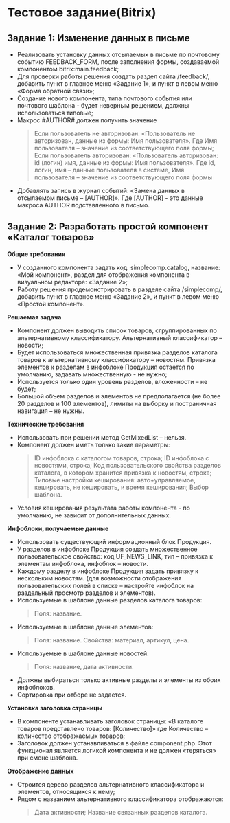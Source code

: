 # Тестовое задание(Bitrix)

## Задание 1: Изменение данных в письме

- Реализовать установку данных отсылаемых в письме по почтовому событию FEEDBACK_FORM, после заполнения формы, создаваемой компонентом bitrix:main.feedback;
- Для проверки работы решения создать раздел сайта /feedback/, добавить пункт в главное меню «Задание 1», и пункт в левом меню «Форма обратной связи»;
- Создание нового компонента, типа почтового события или почтового шаблона - будет неверным решением, должны использоваться типовые;
-	Макрос #AUTHOR# должен получить значение
    >	Если пользователь не авторизован: «Пользователь не авторизован, данные из формы: Имя пользователя». Где Имя пользователя – значение из соответствующего поля формы;
    >	Если пользователь авторизован: «Пользователь авторизован: id (логин) имя, данные из формы: Имя пользователя». Где id, логин, имя – данные пользователя в системе, Имя пользователя – значение из соответствующего поля формы
-	Добавлять запись в журнал событий: «Замена данных в отсылаемом письме – [AUTHOR]». Где [AUTHOR] - это данные макроса AUTHOR подставленного в письмо.
## Задание 2: Разработать простой компонент «Каталог товаров»

**Общие требования**
-	У созданного компонента задать код: simplecomp.catalog, название: «Мой компонент», раздел для отображения компонента в визуальном редакторе: «Задание 2»;
-	Работу решения продемонстрировать в разделе сайта /simplecomp/, добавить пункт в главное меню «Задание 2», и пункт в левом меню «Простой компонент».

**Решаемая задача**
-	Компонент должен выводить список товаров, сгруппированных по альтернативному классификатору. Альтернативный классификатор – новости;
-	Будет использоваться множественная привязка разделов каталога товаров к альтернативному классификатору – новостям. Привязка элементов к разделам в инфоблоке Продукция остается по умолчанию, задавать множественную - не нужно;
-	Используется только один уровень разделов, вложенности – не будет;
-	Большой объем разделов и элементов не предполагается (не более 20 разделов и 100 элементов), лимиты на выборку и постраничная навигация – не нужны.

**Технические требования**
-	Использовать при решении метод GetMixedList – нельзя.
-	Компонент должен иметь только такие параметры:
    >	ID инфоблока с каталогом товаров, строка;
    >	ID инфоблока с новостями, строка;
    >	Код пользовательского свойства разделов каталога, в котором хранится привязка к новостям, строка;
    >	Типовые настройки кеширования: авто+управляемое, кешировать, не кешировать, и время кеширования;
    >	Выбор шаблона.
-	Условия кеширования результата работы компонента - по умолчанию, не зависит от дополнительных данных.

**Инфоблоки, получаемые данные**
-	Использовать существующий информационный блок Продукция.
-	У разделов в инфоблоке Продукция создать множественное пользовательское свойство: код UF_NEWS_LINK, тип – привязка к элементам инфоблока, инфоблок – новости.
-	Каждому разделу в инфоблоке Продукция задать привязку к нескольким новостям. (для возможности отображения пользовательских полей в списке – настройте инфоблок на раздельный просмотр разделов и элементов).
-	Используемые в шаблоне данные разделов каталога товаров:
    >	Поля: название.
-	Используемые в шаблоне данные элементов:
    >	Поля: название.
    >	Свойства: материал, артикул, цена.
-	Используемые в шаблоне данные новостей:
    >	Поля: название, дата активности.
-	Должны выбираться только активные разделы и элементы из обоих инфоблоков.
-	Сортировка при отборе не задается.

**Установка заголовка страницы**
-	В компоненте устанавливать заголовок страницы: «В каталоге товаров представлено товаров: [Количество]» где Количество – количество отображаемых товаров;
-	Заголовок должен устанавливаться в файле component.php. Этот функционал является логикой компонента и не должен «теряться» при смене шаблона.

**Отображение данных**
-	Строится дерево разделов альтернативного классификатора и элементов, относящихся к нему;
-	Рядом с названием альтернативного классификатора отображаются:
    >	Дата активности;
    >	Название связанных разделов каталога.
